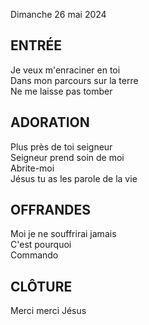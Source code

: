 Dimanche 26 mai 2024  
  
## ENTRÉE  
Je veux m'enraciner en toi  
Dans mon parcours sur la terre  
Ne me laisse pas tomber  
  
## ADORATION  
Plus près de toi seigneur  
Seigneur prend soin de moi  
Abrite-moi  
Jésus tu as les parole de la vie  
  
## OFFRANDES  
Moi je ne souffrirai jamais  
C'est pourquoi  
Commando  
  
## CLÔTURE  
Merci merci Jésus  
